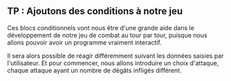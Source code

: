 ## TP : Ajoutons des conditions à notre jeu

Ces blocs conditionnels vont nous être d'une grande aide dans le développement de notre jeu de combat au tour par tour, puisque nous allons pouvoir avoir un programme vraiment interactif.

Il sera alors possible de réagir différemment suivant les données saisies par l'utilisateur.
Et pour commencer, nous allons introduire un choix d'attaque, chaque attaque ayant un nombre de dégâts infligés différent.
